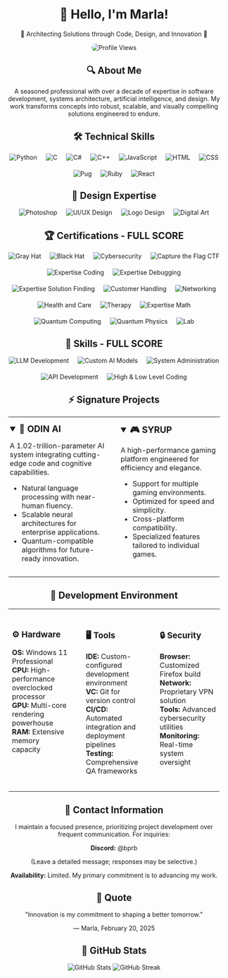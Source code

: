 <div align="center">
  <h1>👋 Hello, I'm Marla!</h1>
  <p>🌟 Architecting Solutions through Code, Design, and Innovation 🌟</p>
  <img src="https://u8views.com/api/v1/github/profiles/176505381/views/day-week-month-total-count.svg" alt="Profile Views" style="border-radius: 15px;">
</div>

<div align="center">
  <h2>🔍 About Me</h2>
  <p>A seasoned professional with over a decade of expertise in software development, systems architecture, artificial intelligence, and design. My work transforms concepts into robust, scalable, and visually compelling solutions engineered to endure.</p>
</div>

<div align="center">
  <h2>🛠️ Technical Skills</h2>
  <div style="display: flex; justify-content: center; gap: 20px; flex-wrap: wrap;">
    <img src="https://img.shields.io/badge/Python-3776AB?style=flat-square&logo=python&logoColor=white" alt="Python">
    <img src="https://img.shields.io/badge/C-00599C?style=flat-square&logo=c&logoColor=white" alt="C">
    <img src="https://img.shields.io/badge/C%23-239120?style=flat-square&logo=c-sharp&logoColor=white" alt="C#">
    <img src="https://img.shields.io/badge/C%2B%2B-00599C?style=flat-square&logo=c%2B%2B&logoColor=white" alt="C++">
    <img src="https://img.shields.io/badge/JavaScript-F7DF1E?style=flat-square&logo=javascript&logoColor=black" alt="JavaScript">
    <img src="https://img.shields.io/badge/HTML5-E34F26?style=flat-square&logo=html5&logoColor=white" alt="HTML">
    <img src="https://img.shields.io/badge/CSS3-1572B6?style=flat-square&logo=css3&logoColor=white" alt="CSS">
    <img src="https://img.shields.io/badge/Pug-A86454?style=flat-square&logo=pug&logoColor=white" alt="Pug">
    <img src="https://img.shields.io/badge/Ruby-CC342D?style=flat-square&logo=ruby&logoColor=white" alt="Ruby">
    <img src="https://img.shields.io/badge/React-61DAFB?style=flat-square&logo=react&logoColor=black" alt="React">
  </div>
</div>

<div align="center">
  <h2>🎨 Design Expertise</h2>
  <div style="display: flex; justify-content: center; gap: 20px; flex-wrap: wrap;">
    <img src="https://img.shields.io/badge/Photoshop-31A8FF?style=flat-square&logo=adobe-photoshop&logoColor=white" alt="Photoshop">
    <img src="https://img.shields.io/badge/UI/UX%20Design-FF4081?style=flat-square&logo=adobe-xd&logoColor=white" alt="UI/UX Design">
    <img src="https://img.shields.io/badge/Logo%20Design-FFD700?style=flat-square&logo=canva&logoColor=white" alt="Logo Design">
    <img src="https://img.shields.io/badge/Digital%20Art-000000?style=flat-square&logo=artstation&logoColor=white" alt="Digital Art">
  </div>
</div>

<div align="center">
  <h2>🏆 Certifications - FULL SCORE</h2>
  <div style="display: flex; justify-content: center; gap: 20px; flex-wrap: wrap;">
    <img src="https://img.shields.io/badge/Gray%20Hat-FULL%20SCORE-red?style=flat-square" alt="Gray Hat">
    <img src="https://img.shields.io/badge/Black%20Hat-FULL%20SCORE-black?style=flat-square" alt="Black Hat">
    <img src="https://img.shields.io/badge/Cybersecurity-FULL%20SCORE-blue?style=flat-square" alt="Cybersecurity">
    <img src="https://img.shields.io/badge/Capture%20the%20Flag%20CTF-FULL%20SCORE-green?style=flat-square" alt="Capture the Flag CTF">
    <img src="https://img.shields.io/badge/Expertise%20Coding-FULL%20SCORE-orange?style=flat-square" alt="Expertise Coding">
    <img src="https://img.shields.io/badge/Expertise%20Debugging-FULL%20SCORE-purple?style=flat-square" alt="Expertise Debugging">
    <img src="https://img.shields.io/badge/Expertise%20Solution%20Finding-FULL%20SCORE-yellow?style=flat-square" alt="Expertise Solution Finding">
    <img src="https://img.shields.io/badge/Customer%20Handling-FULL%20SCORE-pink?style=flat-square" alt="Customer Handling">
    <img src="https://img.shields.io/badge/Networking-FULL%20SCORE-lightblue?style=flat-square" alt="Networking">
    <img src="https://img.shields.io/badge/Health%20and%20Care-FULL%20SCORE-lightgreen?style=flat-square" alt="Health and Care">
    <img src="https://img.shields.io/badge/Therapy-FULL%20SCORE-lightcoral?style=flat-square" alt="Therapy">
    <img src="https://img.shields.io/badge/Expertise%20Math-FULL%20SCORE-lightgray?style=flat-square" alt="Expertise Math">
    <img src="https://img.shields.io/badge/Quantum%20Computing-FULL%20SCORE-darkblue?style=flat-square" alt="Quantum Computing">
    <img src="https://img.shields.io/badge/Quantum%20Physics-FULL%20SCORE-darkgreen?style=flat-square" alt="Quantum Physics">
    <img src="https://img.shields.io/badge/Lab-FULL%20SCORE-darkred?style=flat-square" alt="Lab">
  </div>
</div>

<div align="center">
  <h2>🔧 Skills - FULL SCORE</h2>
  <div style="display: flex; justify-content: center; gap: 20px; flex-wrap: wrap;">
    <img src="https://img.shields.io/badge/LLM%20Development-FULL%20SCORE-blue?style=flat-square" alt="LLM Development">
    <img src="https://img.shields.io/badge/Custom%20AI%20Models-FULL%20SCORE-green?style=flat-square" alt="Custom AI Models">
    <img src="https://img.shields.io/badge/System%20Administration-FULL%20SCORE-red?style=flat-square" alt="System Administration">
    <img src="https://img.shields.io/badge/API%20Development-FULL%20SCORE-purple?style=flat-square" alt="API Development">
    <img src="https://img.shields.io/badge/High%20&%20Low%20Level%20Coding-FULL%20SCORE-orange?style=flat-square" alt="High & Low Level Coding">
  </div>
</div>

<div align="center">
  <h2>⚡ Signature Projects</h2>
  <table style="border: none; width: 100%; border-radius: 15px; overflow: hidden;">
    <tr>
      <td width="50%" valign="top" style="padding: 15px; border-radius: 15px;">
        <details open>
          <summary style="font-weight: bold; font-size: 1.25em;">🤖 ODIN AI</summary>
          <p>A 1.02-trillion-parameter AI system integrating cutting-edge code and cognitive capabilities.</p>
          <ul>
            <li>Natural language processing with near-human fluency.</li>
            <li>Scalable neural architectures for enterprise applications.</li>
            <li>Quantum-compatible algorithms for future-ready innovation.</li>
          </ul>
        </details>
      </td>
      <td width="50%" valign="top" style="padding: 15px; border-radius: 15px;">
        <details open>
          <summary style="font-weight: bold; font-size: 1.25em;">🎮 SYRUP</summary>
          <p>A high-performance gaming platform engineered for efficiency and elegance.</p>
          <ul>
            <li>Support for multiple gaming environments.</li>
            <li>Optimized for speed and simplicity.</li>
            <li>Cross-platform compatibility.</li>
            <li>Specialized features tailored to individual games.</li>
          </ul>
        </details>
      </td>
    </tr>
  </table>
</div>

<div align="center">
  <h2>🔋 Development Environment</h2>
  <table style="border: none; width: 100%; border-radius: 15px; overflow: hidden;">
    <tr>
      <td width="33%" valign="top" style="padding: 20px; border-radius: 15px;">
        <h3>⚙️ Hardware</h3>
        <ul style="list-style-type: none; padding-left: 0;">
          <li><b>OS:</b> Windows 11 Professional</li>
          <li><b>CPU:</b> High-performance overclocked processor</li>
          <li><b>GPU:</b> Multi-core rendering powerhouse</li>
          <li><b>RAM:</b> Extensive memory capacity</li>
        </ul>
      </td>
      <td width="33%" valign="top" style="padding: 20px; border-radius: 15px;">
        <h3>🖥️ Tools</h3>
        <ul style="list-style-type: none; padding-left: 0;">
          <li><b>IDE:</b> Custom-configured development environment</li>
          <li><b>VC:</b> Git for version control</li>
          <li><b>CI/CD:</b> Automated integration and deployment pipelines</li>
          <li><b>Testing:</b> Comprehensive QA frameworks</li>
        </ul>
      </td>
      <td width="33%" valign="top" style="padding: 20px; border-radius: 15px;">
        <h3>🔒 Security</h3>
        <ul style="list-style-type: none; padding-left: 0;">
          <li><b>Browser:</b> Customized Firefox build</li>
          <li><b>Network:</b> Proprietary VPN solution</li>
          <li><b>Tools:</b> Advanced cybersecurity utilities</li>
          <li><b>Monitoring:</b> Real-time system oversight</li>
        </ul>
      </td>
    </tr>
  </table>
</div>

<div align="center">
  <h2>📡 Contact Information</h2>
  <p>I maintain a focused presence, prioritizing project development over frequent communication. For inquiries:</p>
  <p><b>Discord:</b> @bprb</p>
  <p>(Leave a detailed message; responses may be selective.)</p>
  <p><b>Availability:</b> Limited. My primary commitment is to advancing my work.</p>
</div>

<div align="center">
  <h2>🌟 Quote</h2>
  <p>"Innovation is my commitment to shaping a better tomorrow."</p>
  <p>— Marla, February 20, 2025</p>
</div>

<div align="center">
  <h2>🎯 GitHub Stats</h2>
  <img src="https://github-readme-stats.vercel.app/api?username=dragonboe&show_icons=true&theme=radical" alt="GitHub Stats">
  <img src="https://github-readme-streak-stats.herokuapp.com/?user=dragonboe&theme=radical" alt="GitHub Streak">
</div>
